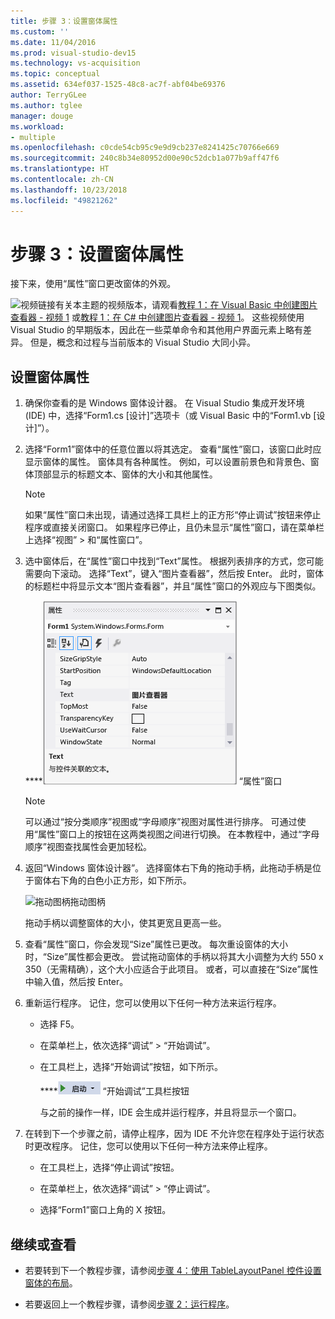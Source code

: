 ```yaml
---
title: 步骤 3：设置窗体属性
ms.custom: ''
ms.date: 11/04/2016
ms.prod: visual-studio-dev15
ms.technology: vs-acquisition
ms.topic: conceptual
ms.assetid: 634ef037-1525-48c8-ac7f-abf04be69376
author: TerryGLee
ms.author: tglee
manager: douge
ms.workload:
- multiple
ms.openlocfilehash: c0cde54cb95c9e9d9cb237e8241425c70766e669
ms.sourcegitcommit: 240c8b34e80952d00e90c52dcb1a077b9aff47f6
ms.translationtype: HT
ms.contentlocale: zh-CN
ms.lasthandoff: 10/23/2018
ms.locfileid: "49821262"
---
```

# <a name="step-3-set-your-form-properties"></a>步骤 3：设置窗体属性
接下来，使用“属性”窗口更改窗体的外观。

 ![视频链接](../data-tools/media/playvideo.gif)有关本主题的视频版本，请观看[教程 1：在 Visual Basic 中创建图片查看器 - 视频 1](http://go.microsoft.com/fwlink/?LinkId=205209) 或[教程 1：在 C# 中创建图片查看器 - 视频 1](http://go.microsoft.com/fwlink/?LinkId=205199)。 这些视频使用 Visual Studio 的早期版本，因此在一些菜单命令和其他用户界面元素上略有差异。 但是，概念和过程与当前版本的 Visual Studio 大同小异。

## <a name="to-set-your-form-properties"></a>设置窗体属性

1. 确保你查看的是 Windows 窗体设计器。 在 Visual Studio 集成开发环境 (IDE) 中，选择“Form1.cs [设计]”选项卡（或 Visual Basic 中的“Form1.vb [设计]”）。

2. 选择“Form1”窗体中的任意位置以将其选定。 查看“属性”窗口，该窗口此时应显示窗体的属性。 窗体具有各种属性。 例如，可以设置前景色和背景色、窗体顶部显示的标题文本、窗体的大小和其他属性。

   > [!NOTE]
   >  如果“属性”窗口未出现，请通过选择工具栏上的正方形“停止调试”按钮来停止程序或直接关闭窗口。 如果程序已停止，且仍未显示“属性”窗口，请在菜单栏上选择“视图” > 和“属性窗口”。

3. 选中窗体后，在“属性”窗口中找到“Text”属性。 根据列表排序的方式，您可能需要向下滚动。 选择“Text”，键入“图片查看器”，然后按 Enter。  此时，窗体的标题栏中将显示文本“图片查看器”，并且“属性”窗口的外观应与下图类似。

    ****![“属性”窗口](../ide/media/express_edittextproperty.png)
   “属性”窗口

   > [!NOTE]
   >  可以通过“按分类顺序”视图或“字母顺序”视图对属性进行排序。 可通过使用“属性”窗口上的按钮在这两类视图之间进行切换。 在本教程中，通过“字母顺序”视图查找属性会更加轻松。

4. 返回“Windows 窗体设计器”。 选择窗体右下角的拖动手柄，此拖动手柄是位于窗体右下角的白色小正方形，如下所示。

    ![拖动图柄](../ide/media/express_bottomrt_drag.png)拖动图柄

    拖动手柄以调整窗体的大小，使其更宽且更高一些。

5. 查看“属性”窗口，你会发现“Size”属性已更改。 每次重设窗体的大小时，“Size”属性都会更改。 尝试拖动窗体的手柄以将其大小调整为大约 550 x 350（无需精确），这个大小应适合于此项目。 或者，可以直接在“Size”属性中输入值，然后按 Enter。

6. 重新运行程序。 记住，您可以使用以下任何一种方法来运行程序。

   - 选择 F5。

   - 在菜单栏上，依次选择“调试” > “开始调试”。

   - 在工具栏上，选择“开始调试”按钮，如下所示。

      ****![“开始调试”工具栏按钮](../ide/media/express_icondebug.png)
     “开始调试”工具栏按钮

     与之前的操作一样，IDE 会生成并运行程序，并且将显示一个窗口。

7. 在转到下一个步骤之前，请停止程序，因为 IDE 不允许您在程序处于运行状态时更改程序。 记住，您可以使用以下任何一种方法来停止程序。

   -   在工具栏上，选择“停止调试”按钮。

   -   在菜单栏上，依次选择“调试” > “停止调试”。

   -   选择“Form1”窗口上角的 X 按钮。

## <a name="to-continue-or-review"></a>继续或查看

-   若要转到下一个教程步骤，请参阅[步骤 4：使用 TableLayoutPanel 控件设置窗体的布局](../ide/step-4-lay-out-your-form-with-a-tablelayoutpanel-control.md)。

-   若要返回上一个教程步骤，请参阅[步骤 2：运行程序](../ide/step-2-run-your-program.md)。
